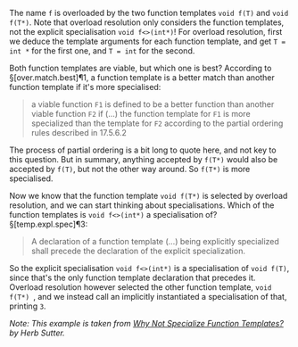 The name `f` is overloaded by the two function templates `void f(T)` and `void f(T*)`. Note that overload resolution only considers the function templates, not the explicit specialisation `void f<>(int*)`! For overload resolution, first we deduce the template arguments for each function template, and get `T = int *` for the first one, and `T = int` for the second.

Both function templates are viable, but which one is best? According to §[over.match.best]¶1, a function template is a better match than another function template if it's more specialised:
> a viable function `F1` is defined to be a better function than another viable function `F2` if (...) the function template for `F1` is more specialized than the template for `F2` according to the partial ordering rules described in 17.5.6.2

The process of partial ordering is a bit long to quote here, and not key to this question. But in summary, anything accepted by `f(T*)` would also be accepted by `f(T)`, but not the other way around. So `f(T*)` is more specialised. 

Now we know that the function template `void f(T*)` is selected by overload resolution, and we can start thinking about specialisations. Which of the function templates is `void f<>(int*)` a specialisation of? §[temp.expl.spec]¶3:

> A declaration of a function template  (...) being explicitly specialized shall precede the declaration of the explicit specialization.

So the explicit specialisation `void f<>(int*)` is a specialisation of `void f(T)`, since that's the only function template declaration that precedes it. Overload resolution however selected the other function template, `void f(T*) `, and we instead call an implicitly instantiated a specialisation of that, printing `3`.

*Note: This example is taken from [Why Not Specialize Function Templates?](https://web.archive.org/web/20240427164422/http://www.gotw.ca/publications/mill17.htm) by Herb Sutter.*